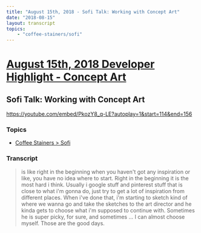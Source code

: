 ```yaml
---
title: "August 15th, 2018 - Sofi Talk: Working with Concept Art"
date: "2018-08-15"
layout: transcript
topics: 
    - "coffee-stainers/sofi"
---
```

# [August 15th, 2018 Developer Highlight - Concept Art](../2018-08-15.md)
## Sofi Talk: Working with Concept Art
https://youtube.com/embed/PkozY8_q-LE?autoplay=1&start=114&end=156
### Topics
* [Coffee Stainers > Sofi](../topics/coffee-stainers/sofi.md)

### Transcript

> is like right in the beginning
> when you haven't got any inspiration or like, you have no idea where to start.
> Right in the beginning it is the most hard i think.
> Usually i google stuff and pinterest stuff that is close to what i'm gonna do,
> just try to get a lot of inspiration from different places.
> When i've done that, i'm starting to sketch kind of where we wanna go
> and take the sketches to the art director
> and he kinda gets to choose what i'm supposed to continue with.
> Sometimes he is super picky, for sure,
> and sometimes ...
> I can almost choose myself.
> Those are the good days.
